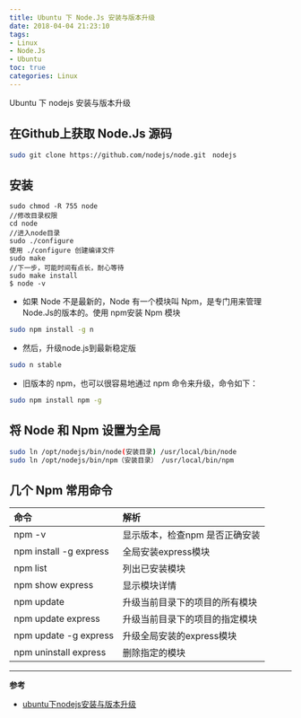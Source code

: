 ```yaml
---
title: Ubuntu 下 Node.Js 安装与版本升级
date: 2018-04-04 21:23:10
tags:
- Linux
- Node.Js
- Ubuntu
toc: true
categories: Linux
---
```

Ubuntu 下 nodejs 安装与版本升级
<!--more-->
## 在Github上获取 Node.Js 源码
```sh
sudo git clone https://github.com/nodejs/node.git　nodejs
```
## 安装
```
sudo chmod -R 755 node
//修改目录权限
cd node
//进入node目录
sudo ./configure
使用 ./configure 创建编译文件
sudo make
//下一步，可能时间有点长，耐心等待
sudo make install
$ node -v
```

- 如果 Node 不是最新的，Node 有一个模块叫 Npm，是专门用来管理 Node.Js的版本的。使用 npm安装 Npm 模块

```sh
sudo npm install -g n
```

- 然后，升级node.js到最新稳定版

```sh
sudo n stable
```

- 旧版本的 npm，也可以很容易地通过 npm 命令来升级，命令如下：

```sh
sudo npm install npm -g
```

## 将 Node 和 Npm 设置为全局
```sh
sudo ln /opt/nodejs/bin/node(安装目录) /usr/local/bin/node
sudo ln /opt/nodejs/bin/npm（安装目录） /usr/local/bin/npm
```

## 几个 Npm 常用命令
|命令|解析|
|:---|:---|
|npm -v|显示版本，检查npm 是否正确安装|
|npm install -g express|全局安装express模块|
|npm list|列出已安装模块|
|npm show express|显示模块详情|
|npm update|升级当前目录下的项目的所有模块|
|npm update express|升级当前目录下的项目的指定模块|
|npm update -g express|升级全局安装的express模块|
|npm uninstall express|删除指定的模块|

---
**参考**
- [
ubuntu下nodejs安装与版本升级](https://blog.csdn.net/lss_csdn/article/details/52165652)
